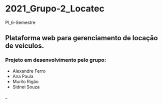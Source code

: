 # 2021_Grupo-2_Locatec
 PI_6-Semestre


## Plataforma web para gerenciamento de locação de veículos.

### Projeto em desenvolvimento pelo grupo:

* Alexandre Ferro
* Ana Paula
* Murilo Rigão
* Sidnei Souza

_